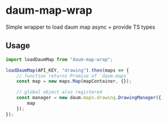 # daum-map-wrap
Simple wrapper to load daum map async + provide TS types

## Usage

```javascript
import loadDaumMap from "daum-map-wrap";

loadDaumMap(API_KEY, "drawing").then(maps => {
    // function returns Promise of `daum.maps`
    const map = new maps.Map(mapContainer, {});

    // global object also registered
    const manager = new daum.maps.drawing.DrawingManager({
        map
    });
});
```